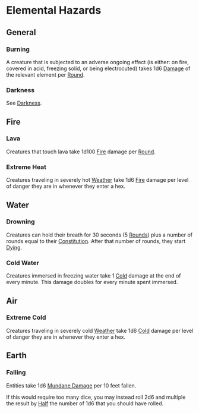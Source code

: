 # Elemental Hazards

## General

### Burning

A creature that is subjected to an adverse ongoing effect (is either: on fire, covered in acid, freezing solid, or being electrocuted) takes 1d6 [Damage](../Combat/Damage%20Types/{Damage%20Types}.md) of the relevant element per [Round](../Core%20Procedures/Round.md).

### Darkness

See [Darkness](Darkness.md).

## Fire

### Lava

Creatures that touch lava take 1d100 [Fire](../Combat/Damage%20Types/Fire.md) damage per [Round](../Core%20Procedures/Round.md).

### Extreme Heat

Creatures traveling in severely hot [Weather](Weather.md) take 1d6 [Fire](../Combat/Damage%20Types/Fire.md) damage per level of danger they are in whenever they enter a hex.

## Water

### Drowning

Creatures can hold their breath for 30 seconds (5 [Rounds](../Core%20Procedures/Round.md)) plus a number of rounds equal to their [Constitution](../../Player%20Characters/The%20Ability%20Scores/Constitution.md). After that number of rounds, they start [Dying](../Conditions/Dying.md).

### Cold Water

Creatures immersed in freezing water take 1 [Cold](../Combat/Damage%20Types/Cold.md) damage at the end of every minute. This damage doubles for every minute spent immersed.

## Air

### Extreme Cold

Creatures traveling in severely cold [Weather](Weather.md) take 1d6 [Cold](../Combat/Damage%20Types/Cold.md) damage per level of danger they are in whenever they enter a hex.

## Earth

### Falling

Entities take 1d6 [Mundane Damage](../Combat/Damage%20Types/Mundane%20Damage.md) per 10 feet fallen.

If this would require too many dice, you may instead roll 2d6 and multiple the result by [Half](../Core%20Procedures/Half.md) the number of 1d6 that you should have rolled.
